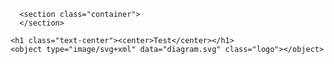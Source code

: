 <html>
  <body>
	
	  <section class="container">
	  </section>  
    
    <h1 class="text-center"><center>Test</center></h1>
    <object type="image/svg+xml" data="diagram.svg" class="logo"></object>
  
  </body>
</html>
